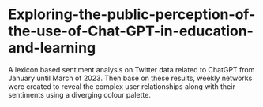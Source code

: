 # Exploring-the-public-perception-of-the-use-of-Chat-GPT-in-education-and-learning
A lexicon based sentiment analysis on Twitter data related to ChatGPT from January until March of 2023. Then base on these results, weekly networks were created to reveal the complex user relationships along with their sentiments using a diverging colour palette. 
